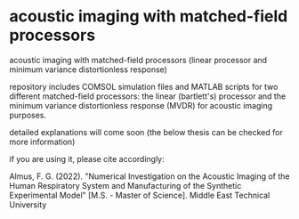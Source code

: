 # acoustic imaging with matched-field processors
acoustic imaging with matched-field processors (linear processor and minimum variance distortionless response)

repository includes COMSOL simulation files and MATLAB scripts for two different matched-field processors: the linear (bartlett's) processor and the minimum variance distortionless response (MVDR) for acoustic imaging purposes.

detailed explanations will come soon (the below thesis can be checked for more information)

if you are using it, please cite accordingly:

Almus, F. G. (2022). "Numerical Investigation on the Acoustic Imaging of the Human Respiratory System and Manufacturing of the Synthetic Experimental Model" [M.S. - Master of Science]. Middle East Technical University
